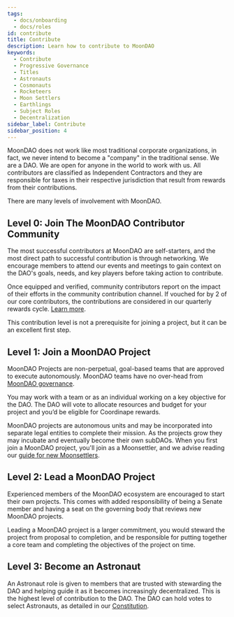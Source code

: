```yaml
---
tags:
  - docs/onboarding
  - docs/roles
id: contribute
title: Contribute
description: Learn how to contribute to MoonDAO
keywords:
  - Contribute
  - Progressive Governance
  - Titles
  - Astronauts
  - Cosmonauts
  - Rocketeers
  - Moon Settlers
  - Earthlings
  - Subject Roles
  - Decentralization
sidebar_label: Contribute
sidebar_position: 4
---
```

MoonDAO does not work like most traditional corporate organizations, in fact, we never intend to become a "company" in the traditional sense. We are a DAO. We are open for anyone in the world to work with us. All contributors are classified as Independent Contractors and they are responsible for taxes in their respective jurisdiction that result from rewards from their contributions.

There are many levels of involvement with MoonDAO.

## Level 0: Join The MoonDAO Contributor Community
The most successful contributors at MoonDAO are self-starters, and the most direct path to successful contribution is through networking. We encourage members to attend our events and meetings to gain context on the DAO's goals, needs, and key players before taking action to contribute. 

Once equipped and verified, community contributors report on the impact of their efforts in the community contribution channel. If vouched for by 2 of our core contributors, the contributions are considered in our quarterly rewards cycle. [Learn more](Community%20Rewards.md).

This contribution level is not a prerequisite for joining a project, but it can be an excellent first step.

## Level 1: Join a MoonDAO Project

MoonDAO Projects are non-perpetual, goal-based teams that are approved to execute autonomously. MoonDAO teams have no over-head from [MoonDAO governance](Governance%20Model.md). 

You may work with a team or as an individual working on a key objective for the DAO. The DAO will vote to allocate resources and budget for your project and you’d be eligible for Coordinape rewards.

MoonDAO projects are autonomous units and may be incorporated into separate legal entities to complete their mission. As the projects grow they may incubate and eventually become their own subDAOs. When you first join a MoonDAO project, you'll join as a Moonsettler, and we advise reading our [guide for new Moonsettlers](Moonsettler%20Onboarding.md).
## Level 2: Lead a MoonDAO Project

Experienced members of the MoonDAO ecosystem are encouraged to start their own projects. This comes with added responsibility of being a Senate member and having a seat on the governing body that reviews new MoonDAO projects.

Leading a MoonDAO project is a larger commitment, you would steward the project from proposal to completion, and be responsible for putting together a core team and completing the objectives of the project on time.

## Level 3: Become an Astronaut

An Astronaut role is given to members that are trusted with stewarding the DAO and helping guide it as it becomes increasingly decentralized. This is the highest level of contribution to the DAO. The DAO can hold votes to select Astronauts, as detailed in our [Constitution](Constitution.md).
